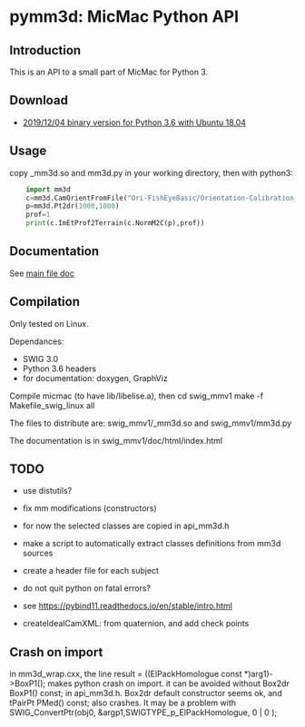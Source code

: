 pymm3d: MicMac Python API
=========================

Introduction
------------

This is an API to a small part of MicMac for Python 3.

Download
--------

  * [2019/12/04 binary version for Python 3.6 with Ubuntu 18.04](../../bin/swig_mmv1-20191204.tar.bz2)


Usage
-----

copy _mm3d.so and mm3d.py in your working directory, then with python3:

```python
    import mm3d
    c=mm3d.CamOrientFromFile("Ori-FishEyeBasic/Orientation-Calibration_geo_14_001_01_015000.thm.dng_G.tif.xml")
    p=mm3d.Pt2dr(1000,1000)
    prof=1
    print(c.ImEtProf2Terrain(c.NormM2C(p),prof))
```

Documentation
-------------
See [main file doc](api__mm3d_8h.html)

Compilation
-----------
Only tested on Linux.

Dependances:
 - SWIG 3.0
 - Python 3.6 headers
 - for documentation: doxygen, GraphViz

Compile micmac (to have lib/libelise.a), then
cd swig_mmv1
make -f Makefile_swig_linux all

The files to distribute are: swig_mmv1/_mm3d.so and swig_mmv1/mm3d.py

The documentation is in swig_mmv1/doc/html/index.html

TODO
----
 * use distutils?
 * fix mm modifications (constructors) 
 * for now the selected classes are copied in api_mm3d.h
 * make a script to automatically extract classes definitions from mm3d sources
 * create a header file for each subject
 * do not quit python on fatal errors?
 * see https://pybind11.readthedocs.io/en/stable/intro.html

 * createIdealCamXML: from quaternion, and add check points

Crash on import
---------------
 in mm3d_wrap.cxx, the line
 result = ((ElPackHomologue const *)arg1)->BoxP1();
 makes python crash on import.
 it can be avoided without Box2dr BoxP1() const; in api_mm3d.h.
 Box2dr default constructor seems ok, and tPairPt  PMed() const; also crashes.
 It may be a problem with SWIG_ConvertPtr(obj0, &argp1,SWIGTYPE_p_ElPackHomologue, 0 |  0 );
